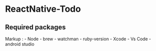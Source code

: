 
# ReactNative-Todo  #



## Required packages ##

 Markup : - Node
          - brew
          - watchman
          - ruby-version
          - Xcode 
          - Vs Code
          - android studio


                 




